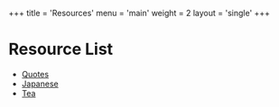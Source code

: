+++
title = 'Resources'
menu = 'main'
weight = 2
layout = 'single'
+++

# Resource List

-   [Quotes](./quotes)
-   [Japanese](./japanese)
-   [Tea](./tea)
